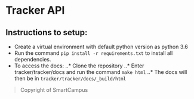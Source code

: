 # Tracker API

## Instructions to setup:

* Create a virtual environment with default python version as python 3.6
* Run the command `pip install -r requirements.txt` to install all dependencies.
* To access the docs:
..* Clone the repository
..* Enter tracker/tracker/docs and run the command `make html`
..* The docs will then be in `tracker/tracker/docs/_build/html`

> Copyright of SmartCampus
